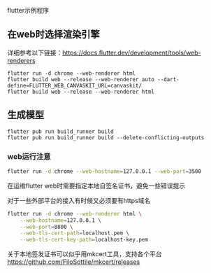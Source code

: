 flutter示例程序

## 在web时选择渲染引擎

详细参考以下链接：https://docs.flutter.dev/development/tools/web-renderers

```shell
flutter run -d chrome --web-renderer html
flutter build web --release --web-renderer auto --dart-define=FLUTTER_WEB_CANVASKIT_URL=canvaskit/  
flutter build web --release --web-renderer html
```

## 生成模型

```shell
flutter pub run build_runner build
flutter pub run build_runner build --delete-conflicting-outputs
```

### web运行注意

```bash
flutter run -d chrome --web-hostname=127.0.0.1 --web-port=3500
```

在运维flutter web时需要指定本地自签名证书，避免一些错误提示

对于一些外部平台的接入有时候又必须要有https域名

```bash
flutter run -d chrome --web-renderer html \
    --web-hostname=127.0.0.1 \
    --web-port=8800 \
    --web-tls-cert-path=localhost.pem \
    --web-tls-cert-key-path=localhost-key.pem
```

关于本地签发证书可以似乎用mkcert工具，支持各个平台
https://github.com/FiloSottile/mkcert/releases
